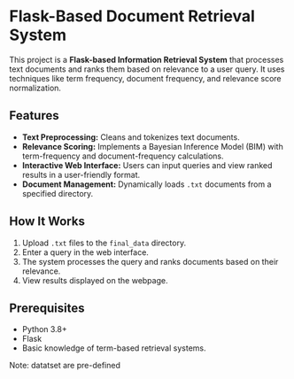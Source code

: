 # Flask-Based Document Retrieval System

This project is a **Flask-based Information Retrieval System** that processes text documents and ranks them based on relevance to a user query. It uses techniques like term frequency, document frequency, and relevance score normalization.

## Features
- **Text Preprocessing:** Cleans and tokenizes text documents.
- **Relevance Scoring:** Implements a Bayesian Inference Model (BIM) with term-frequency and document-frequency calculations.
- **Interactive Web Interface:** Users can input queries and view ranked results in a user-friendly format.
- **Document Management:** Dynamically loads `.txt` documents from a specified directory.

## How It Works
1. Upload `.txt` files to the `final_data` directory.
2. Enter a query in the web interface.
3. The system processes the query and ranks documents based on their relevance.
4. View results displayed on the webpage.

## Prerequisites
- Python 3.8+
- Flask
- Basic knowledge of term-based retrieval systems.

Note: datatset are pre-defined
